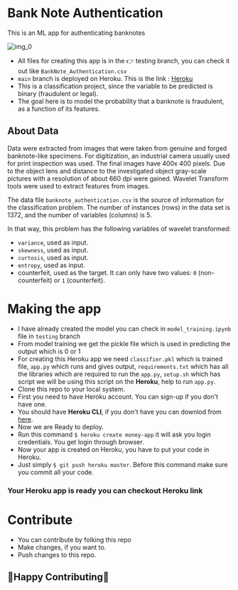 # Bank Note Authentication 

This is an ML app for authenticating banknotes

![img_0](https://user-images.githubusercontent.com/41446634/127739328-af558629-7465-4a02-abb1-84d8e50dca37.png)

* All files for creating this app is in the 👉 testing branch, you can check it out like `BankNote_Authentication.csv`
* `main` branch is deployed on Heroku. This is the link : [Heroku](https://money-app-ashish.herokuapp.com/)
* This is a classification project, since the variable to be predicted is binary (fraudulent or legal).
* The goal here is to model the probability that a banknote is fraudulent, as a function of its features.


## About Data

Data were extracted from images that were taken from genuine and forged banknote-like specimens. For digitization, an industrial camera usually used for print inspection was used. The final images have 400x 400 pixels. Due to the object lens and distance to the investigated object gray-scale pictures with a resolution of about 660 dpi were gained. Wavelet Transform tools were used to extract features from images.

The data file `banknote_authentication.csv` is the source of information for the classification problem. The number of instances (rows) in the data set is 1372, and the number of variables (columns) is 5.

In that way, this problem has the following variables of wavelet transformed:

- `variance`, used as input.
- `skewness`, used as input.
- `curtosis`, used as input.
- `entropy`, used as input.
- counterfeit, used as the target. It can only have two values: `0` (non-counterfeit) or `1` (counterfeit).

# Making the app

* I have already created the model you can check in `model_training.ipynb` file in `testing` branch
* From model training we get the pickle file which is used in predicting the output which is 0 or 1
* For creating this Heroku app we need `classifier.pkl` which is trained file, `app.py` which runs and gives output, `requirements.txt` which has all the libraries which are required to run the `app.py`, `setup.sh` which has script we will be using this script on the **Heroku**, help to run `app.py`. 
* Clone this repo to your local system.
* First you need to have Heroku account. You can sign-up if you don't have one.
* You should have **Heroku CLI**, if you don't have you can downlod from [here](https://devcenter.heroku.com/articles/heroku-cli#download-and-install).
* Now we are Ready to deploy.
* Run this command `$ heroku create money-app` it will ask you login credentials. You get login through browser.
* Now your app is created on Heroku, you have to put your code in Heroku.
* Just simply `$ git push heroku master`. Before this command make sure you commit all your code.

### Your Heroku app is ready you can checkout Heroku link

# Contribute 
* You can contribute by folking this repo 
* Make changes, if you want to. 
* Push changes to this repo.
 
## 🤩Happy Contributing🤩
